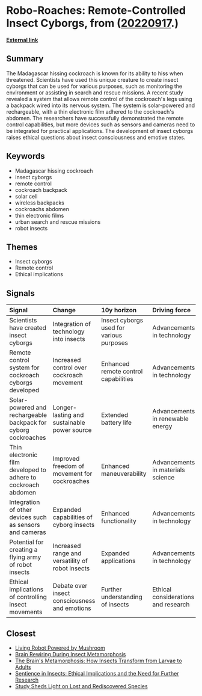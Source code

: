 # __Robo-Roaches: Remote-Controlled Insect Cyborgs__, from ([20220917](https://kghosh.substack.com/p/20220917).)

__[External link](https://www.cnet.com/science/biology/scientists-create-cyborg-cockroaches-controlled-by-solar-powered-backpacks)__



## Summary

The Madagascar hissing cockroach is known for its ability to hiss when threatened. Scientists have used this unique creature to create insect cyborgs that can be used for various purposes, such as monitoring the environment or assisting in search and rescue missions. A recent study revealed a system that allows remote control of the cockroach's legs using a backpack wired into its nervous system. The system is solar-powered and rechargeable, with a thin electronic film adhered to the cockroach's abdomen. The researchers have successfully demonstrated the remote control capabilities, but more devices such as sensors and cameras need to be integrated for practical applications. The development of insect cyborgs raises ethical questions about insect consciousness and emotive states.

## Keywords

* Madagascar hissing cockroach
* insect cyborgs
* remote control
* cockroach backpack
* solar cell
* wireless backpacks
* cockroachs abdomen
* thin electronic films
* urban search and rescue missions
* robot insects

## Themes

* Insect cyborgs
* Remote control
* Ethical implications

## Signals

| Signal                                                         | Change                                           | 10y horizon                              | Driving force                       |
|:---------------------------------------------------------------|:-------------------------------------------------|:-----------------------------------------|:------------------------------------|
| Scientists have created insect cyborgs                         | Integration of technology into insects           | Insect cyborgs used for various purposes | Advancements in technology          |
| Remote control system for cockroach cyborgs developed          | Increased control over cockroach movement        | Enhanced remote control capabilities     | Advancements in technology          |
| Solar-powered and rechargeable backpack for cyborg cockroaches | Longer-lasting and sustainable power source      | Extended battery life                    | Advancements in renewable energy    |
| Thin electronic film developed to adhere to cockroach abdomen  | Improved freedom of movement for cockroaches     | Enhanced maneuverability                 | Advancements in materials science   |
| Integration of other devices such as sensors and cameras       | Expanded capabilities of cyborg insects          | Enhanced functionality                   | Advancements in technology          |
| Potential for creating a flying army of robot insects          | Increased range and versatility of robot insects | Expanded applications                    | Advancements in technology          |
| Ethical implications of controlling insect movements           | Debate over insect consciousness and emotions    | Further understanding of insects         | Ethical considerations and research |

## Closest

* [Living Robot Powered by Mushroom](14bde94df37ad065cd108bc30f3903c1)
* [Brain Rewiring During Insect Metamorphosis](bcf5820227220a93cb3923e1d8c64a6c)
* [The Brain's Metamorphosis: How Insects Transform from Larvae to Adults](25b20b3a3800f47c01aeec2e68e2af8f)
* [Sentience in Insects: Ethical Implications and the Need for Further Research](a2655cb820f74828eabbac3f12217ce2)
* [Study Sheds Light on Lost and Rediscovered Species](e74f7533443e1f161b145e7f2db450d4)